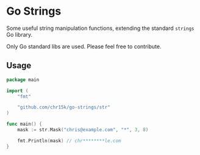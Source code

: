 # Go Strings

Some useful string manipulation functions, extending the standard `strings` Go library.

Only Go standard libs are used. Please feel free to contribute.

## Usage

```go
package main

import (
	"fmt"

	"github.com/chr15k/go-strings/str"
)

func main() {
	mask := str.Mask("chris@example.com", "*", 3, 8)

	fmt.Println(mask) // chr********le.com
}
```
